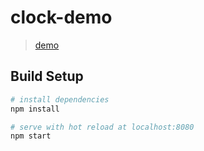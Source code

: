 # clock-demo

> [demo](https://oangy.github.io/clock-demo/index.html)

## Build Setup

``` bash
# install dependencies
npm install

# serve with hot reload at localhost:8080
npm start
```
